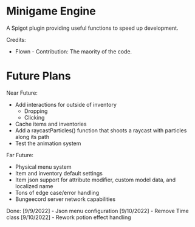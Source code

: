 # Minigame Engine
A Spigot plugin providing useful functions to speed up development.

Credits:
- Flown - Contribution: The maority of the code.

# Future Plans
Near Future:
- Add interactions for outside of inventory
    - Dropping
    - Clicking
- Cache items and inventories
- Add a raycastParticles() function that shoots a raycast with particles along its path
- Test the animation system

Far Future:
- Physical menu system
- Item and inventory default settings
- Item json support for attribute modifier, custom model data, and localized name
- Tons of edge case/error handling
- Bungeecord server network capabilities

Done:
[9/9/2022] - Json menu configuration
[9/10/2022] - Remove Time class
[9/10/2022] - Rework potion effect handling
